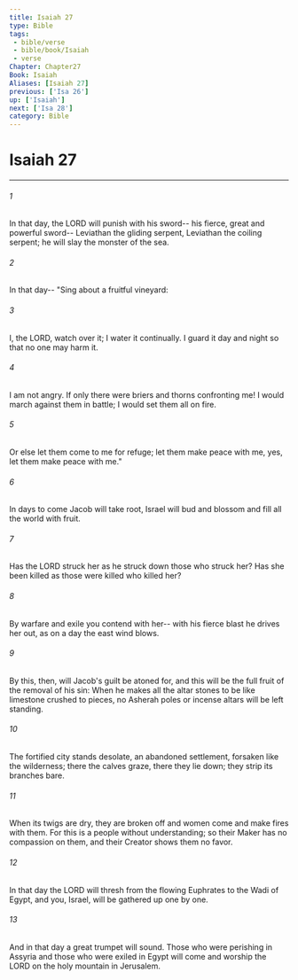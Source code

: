 ```yaml
---
title: Isaiah 27
type: Bible
tags:
 - bible/verse
 - bible/book/Isaiah
 - verse
Chapter: Chapter27
Book: Isaiah
Aliases: [Isaiah 27]
previous: ['Isa 26']
up: ['Isaiah']
next: ['Isa 28']
category: Bible
---
```

# Isaiah 27

***


###### 1 
In that day, the LORD will punish with his sword-- his fierce, great and powerful sword-- Leviathan the gliding serpent, Leviathan the coiling serpent; he will slay the monster of the sea. 

###### 2 
In that day-- "Sing about a fruitful vineyard: 

###### 3 
I, the LORD, watch over it; I water it continually. I guard it day and night so that no one may harm it. 

###### 4 
I am not angry. If only there were briers and thorns confronting me! I would march against them in battle; I would set them all on fire. 

###### 5 
Or else let them come to me for refuge; let them make peace with me, yes, let them make peace with me." 

###### 6 
In days to come Jacob will take root, Israel will bud and blossom and fill all the world with fruit. 

###### 7 
Has the LORD struck her as he struck down those who struck her? Has she been killed as those were killed who killed her? 

###### 8 
By warfare and exile you contend with her-- with his fierce blast he drives her out, as on a day the east wind blows. 

###### 9 
By this, then, will Jacob's guilt be atoned for, and this will be the full fruit of the removal of his sin: When he makes all the altar stones to be like limestone crushed to pieces, no Asherah poles or incense altars will be left standing. 

###### 10 
The fortified city stands desolate, an abandoned settlement, forsaken like the wilderness; there the calves graze, there they lie down; they strip its branches bare. 

###### 11 
When its twigs are dry, they are broken off and women come and make fires with them. For this is a people without understanding; so their Maker has no compassion on them, and their Creator shows them no favor. 

###### 12 
In that day the LORD will thresh from the flowing Euphrates to the Wadi of Egypt, and you, Israel, will be gathered up one by one. 

###### 13 
And in that day a great trumpet will sound. Those who were perishing in Assyria and those who were exiled in Egypt will come and worship the LORD on the holy mountain in Jerusalem. 
